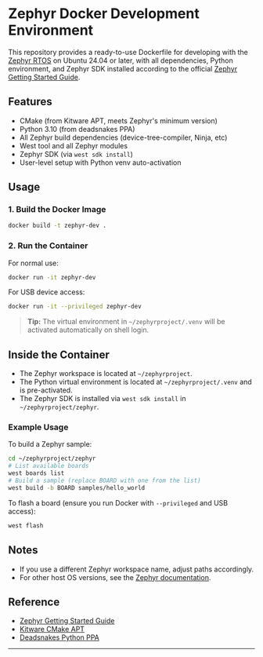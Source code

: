 # Zephyr Docker Development Environment

This repository provides a ready-to-use Dockerfile for developing with the [Zephyr RTOS](https://zephyrproject.org/) on Ubuntu 24.04 or later, with all dependencies, Python environment, and Zephyr SDK installed according to the official [Zephyr Getting Started Guide](https://docs.zephyrproject.org/latest/develop/getting_started/index.html).

## Features

- CMake (from Kitware APT, meets Zephyr's minimum version)
- Python 3.10 (from deadsnakes PPA)
- All Zephyr build dependencies (device-tree-compiler, Ninja, etc)
- West tool and all Zephyr modules
- Zephyr SDK (via `west sdk install`)
- User-level setup with Python venv auto-activation

## Usage

### 1. Build the Docker Image

```sh
docker build -t zephyr-dev .
```

### 2. Run the Container

For normal use:
```sh
docker run -it zephyr-dev
```

For USB device access:
```sh
docker run -it --privileged zephyr-dev
```

> **Tip:** The virtual environment in `~/zephyrproject/.venv` will be activated automatically on shell login.

## Inside the Container

- The Zephyr workspace is located at `~/zephyrproject`.
- The Python virtual environment is located at `~/zephyrproject/.venv` and is pre-activated.
- The Zephyr SDK is installed via `west sdk install` in `~/zephyrproject/zephyr`.

### Example Usage

To build a Zephyr sample:

```sh
cd ~/zephyrproject/zephyr
# List available boards
west boards list
# Build a sample (replace BOARD with one from the list)
west build -b BOARD samples/hello_world
```

To flash a board (ensure you run Docker with `--privileged` and USB access):

```sh
west flash
```

## Notes

- If you use a different Zephyr workspace name, adjust paths accordingly.
- For other host OS versions, see the [Zephyr documentation](https://docs.zephyrproject.org/latest/develop/getting_started/index.html).

## Reference

- [Zephyr Getting Started Guide](https://docs.zephyrproject.org/latest/develop/getting_started/index.html)
- [Kitware CMake APT](https://apt.kitware.com/)
- [Deadsnakes Python PPA](https://launchpad.net/~deadsnakes/+archive/ubuntu/ppa)

---
